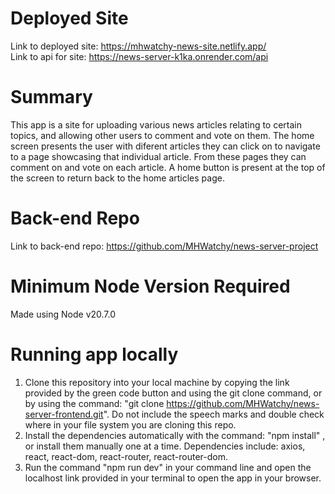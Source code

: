# Deployed Site 

Link to deployed site: https://mhwatchy-news-site.netlify.app/  \
Link to api for site: https://news-server-k1ka.onrender.com/api

# Summary 

This app is a site for uploading various news articles relating to certain topics, and allowing other users to comment and vote on them. The home screen presents the user with diferent articles they can click on to navigate to a page showcasing that individual article. From these pages they can comment on and vote on each article. A home button is present at the top of the screen to return back to the home articles page. 

# Back-end Repo 

Link to back-end repo: https://github.com/MHWatchy/news-server-project 

# Minimum Node Version Required

Made using Node v20.7.0

# Running app locally 

1) Clone this repository into your local machine by copying the link provided by the green code button and using the git clone command, or by using the command: "git clone https://github.com/MHWatchy/news-server-frontend.git". Do not include the speech marks and double check where in your file system you are cloning this repo. 
2) Install the dependencies automatically with the command: "npm install" , or install them manually one at a time. Dependencies include: axios, react, react-dom, react-router, react-router-dom. 
3) Run the command "npm run dev" in your command line and open the localhost link provided in your terminal to open the app in your browser. 